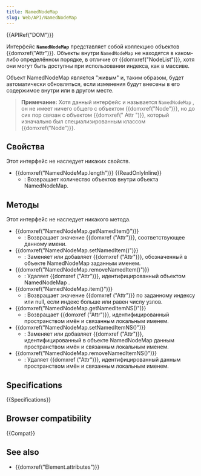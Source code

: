 ```yaml
---
title: NamedNodeMap
slug: Web/API/NamedNodeMap
---
```


{{APIRef("DOM")}}

Интерфейс **`NamedNodeMap`** представляет собой коллекцию объектов {{domxref("Attr")}}. Объекты внутри `NamedNodeMap` не находятся в каком-либо определённом порядке, в отличие от {{domxref("NodeList")}}, хотя они могут быть доступны при использовании индекса, как в массиве.

Объект NamedNodeMap является "живым" и, таким образом, будет автоматически обновляться, если изменения будут внесены в его содержимое внутри или в другом месте.

> **Примечание:** Хотя данный интерфейс и называется `NamedNodeMap` , он не имеет ничего общего с объектом {{domxref("Node")}}, но до сих пор связан с объектом {{domxref(" Attr ")}}, который изначально был специализированным классом {{domxref("Node")}}.

## Свойства

Этот интерфейс не наследует никаких свойств.

- {{domxref("NamedNodeMap.length")}} {{ReadOnlyInline}}
  - : Возвращает количество объектов внутри объекта NamedNodeMap.

## Методы

Этот интерфейс не наследует никакого метода.

- {{domxref("NamedNodeMap.getNamedItem()")}}
  - : Возвращает значение {{domxref ("Attr")}}, соответствующее данному имени.
- {{domxref("NamedNodeMap.setNamedItem()")}}
  - : Заменяет или добавляет {{domxref ("Attr")}}, обозначенный в объекте NamedNodeMap заданным именем.
- {{domxref("NamedNodeMap.removeNamedItem()")}}
  - : Удаляет {{domxref ("Attr")}}, идентифицированный объектом NamedNodeMap .
- {{domxref("NamedNodeMap.item()")}}
  - : Возвращает значение {{domxref ("Attr")}} по заданному индексу или null, если индекс больше или равен числу узлов.
- {{domxref("NamedNodeMap.getNamedItemNS()")}}
  - : Возвращает {{domxref ("Attr")}}, идентифицированный пространством имён и связанным локальным именем.
- {{domxref("NamedNodeMap.setNamedItemNS()")}}
  - : Заменяет или добавляет {{domxref ("Attr")}}, идентифицированный в объекте NamedNodeMap данным пространством имён и связанным локальным именем.
- {{domxref("NamedNodeMap.removeNamedItemNS()")}}
  - : Удаляет {{domxref ("Attr")}}, идентифицированный данным пространством имён и связанным локальным именем.

## Specifications

{{Specifications}}

## Browser compatibility

{{Compat}}

## See also

- {{domxref("Element.attributes")}}
